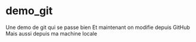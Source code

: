 # demo_git
Une demo de git qui se passe bien
Et maintenant on modifie depuis GitHub
Mais aussi depuis ma machine locale